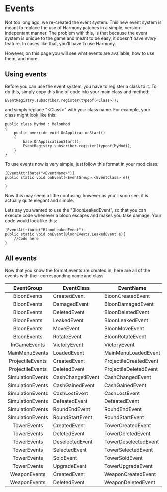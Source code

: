 # Events
Not too long ago, we re-created the event system. This new event system is meant to replace the use of Harmony patches in a simple, version-indepentant manner. The problem with this, is that because the event system is unique to the game and meant to be easy, it doesn't have *every* feature. In cases like that, you'll have to use Harmony.

However, on this page you will see what events are available, how to use them, and more.

## Using events
Before you can use the event system, you have to register a class to it. To do this, simply copy this line of code into your main class and method:
```
EventRegistry.subscriber.register(typeof(<Class>));
```
and simply replace "\<Class\>" with your class name. For example, your class might look like this:
```
public class MyMod : MelonMod
{
    public override void OnApplicationStart()
    {
        base.OnApplicationStart();
        EventRegistry.subscriber.register(typeof(MyMod));
    }
}
```

To use events now is very simple, just follow this format in your mod class:
```
[EventAttribute("<EventName>")]
public static void onEvent(<EventGroup>.<EventClass> e){

}
```
Now this may seem a little confusing, however as you'll soon see, it is actually quite elegant and simple.

Lets say you wanted to use the "BloonLeakedEvent", so that you can execute code whenever a bloon escapes and makes you take damage. Your code would look like this:
```
[EventAttribute("BloonLeakedEvent")]
public static void onEvent(BloonEvents.LeakedEvent e){
    //Code here
}
```

## All events
Now that you know the format events are created in, here are all of the events with their corresponding name and class

|    EventGroup    | EventClass       | EventName              |
|:----------------:|------------------|------------------------|
|    BloonEvents   | CreatedEvent     | BloonCreatedEvent      |
|    BloonEvents   | DamagedEvent     | BloonDamagedEvent      |
|    BloonEvents   | DeletedEvent     | BloonDeletedEvent      |
|    BloonEvents   | LeakedEvent      | BloonLeakedEvent       |
|    BloonEvents   | MoveEvent        | BloonMoveEvent         |
|    BloonEvents   | RotateEvent      | BloonRotateEvent       |
|   InGameEvents   | VictoryEvent     | VictoryEvent           |
|  MainMenuEvents  | LoadedEvent      | MainMenuLoadedEvent    |
| ProjectileEvents | CreatedEvent     | ProjectileCreatedEvent |
| ProjectileEvents | DeletedEvent     | ProjectileDeletedEvent |
| SimulationEvents | CashChangedEvent | CashChangedEvent       |
| SimulationEvents | CashGainedEvent  | CashGainedEvent        |
| SimulationEvents | CashLostEvent    | CashLostEvent          |
| SimulationEvents | DefeatedEvent    | DefeatedEvent          |
| SimulationEvents | RoundEndEvent    | RoundEndEvent          |
| SimulationEvents | RoundStartEvent  | RoundStartEvent        |
| TowerEvents      | CreatedEvent     | TowerCreatedEvent      |
| TowerEvents      | DeletedEvent     | TowerDeletedEvent      |
| TowerEvents      | DeselectedEvent  | TowerDeselectedEvent   |
| TowerEvents      | SelectedEvent    | TowerSelectedEvent     |
| TowerEvents      | SoldEvent        | TowerSoldEvent         |
| TowerEvents      | UpgradeEvent     | TowerUpgradeEvent      |
| WeaponEvents     | CreatedEvent     | WeaponCreatedEvent     |
| WeaponEvents     | DeletedEvent     | WeaponDeletedEvent     |
